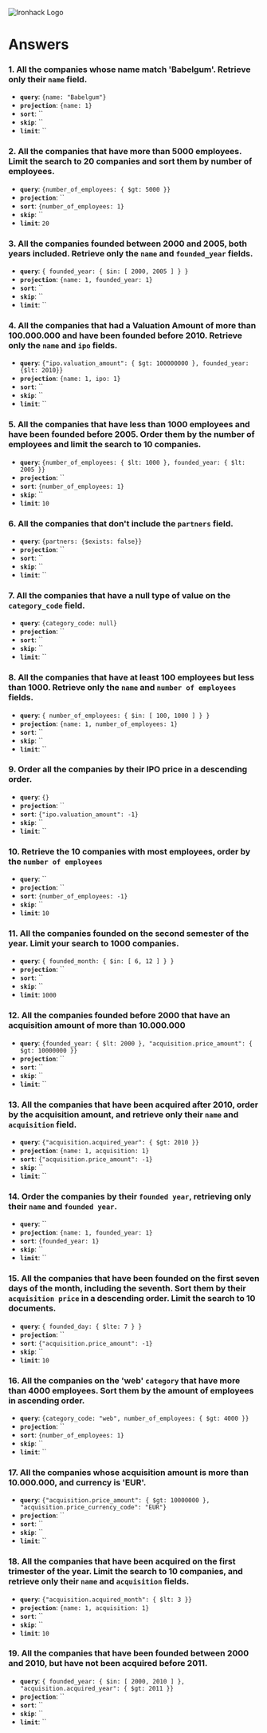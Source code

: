 ![Ironhack Logo](https://i.imgur.com/1QgrNNw.png)

# Answers

### 1. All the companies whose name match 'Babelgum'. Retrieve only their `name` field.

- **`query`**: `{name: "Babelgum"}`
- **`projection`**: `{name: 1}`
- **`sort`**: ``
- **`skip`**: ``
- **`limit`**: ``

### 2. All the companies that have more than 5000 employees. Limit the search to 20 companies and sort them by **number of employees**.

- **`query`**: `{number_of_employees: { $gt: 5000 }}`
- **`projection`**: ``
- **`sort`**: `{number_of_employees: 1}`
- **`skip`**: ``
- **`limit`**: `20`

### 3. All the companies founded between 2000 and 2005, both years included. Retrieve only the `name` and `founded_year` fields.

- **`query`**: `{ founded_year: { $in: [ 2000, 2005 ] } }`
- **`projection`**: `{name: 1, founded_year: 1}`
- **`sort`**: ``
- **`skip`**: ``
- **`limit`**: ``

### 4. All the companies that had a Valuation Amount of more than 100.000.000 and have been founded before 2010. Retrieve only the `name` and `ipo` fields.

- **`query`**: `{"ipo.valuation_amount": { $gt: 100000000 }, founded_year: {$lt: 2010}}`
- **`projection`**: `{name: 1, ipo: 1}`
- **`sort`**: ``
- **`skip`**: ``
- **`limit`**: ``

### 5. All the companies that have less than 1000 employees and have been founded before 2005. Order them by the number of employees and limit the search to 10 companies.

- **`query`**: `{number_of_employees: { $lt: 1000 }, founded_year: { $lt: 2005 }}`
- **`projection`**: ``
- **`sort`**: `{number_of_employees: 1}`
- **`skip`**: ``
- **`limit`**: `10`

### 6. All the companies that don't include the `partners` field.

- **`query`**: `{partners: {$exists: false}}`
- **`projection`**: ``
- **`sort`**: ``
- **`skip`**: ``
- **`limit`**: ``

### 7. All the companies that have a null type of value on the `category_code` field.

- **`query`**: `{category_code: null}`
- **`projection`**: ``
- **`sort`**: ``
- **`skip`**: ``
- **`limit`**: ``

### 8. All the companies that have at least 100 employees but less than 1000. Retrieve only the `name` and `number of employees` fields.

- **`query`**: `{ number_of_employees: { $in: [ 100, 1000 ] } }`
- **`projection`**: `{name: 1, number_of_employees: 1}`
- **`sort`**: ``
- **`skip`**: ``
- **`limit`**: ``

### 9. Order all the companies by their IPO price in a descending order.

- **`query`**: `{}`
- **`projection`**: ``
- **`sort`**: `{"ipo.valuation_amount": -1}`
- **`skip`**: ``
- **`limit`**: ``

### 10. Retrieve the 10 companies with most employees, order by the `number of employees`

- **`query`**: ``
- **`projection`**: ``
- **`sort`**: `{number_of_employees: -1}`
- **`skip`**: ``
- **`limit`**: `10`

### 11. All the companies founded on the second semester of the year. Limit your search to 1000 companies.

- **`query`**: `{ founded_month: { $in: [ 6, 12 ] } }`
- **`projection`**: ``
- **`sort`**: ``
- **`skip`**: ``
- **`limit`**: `1000`

### 12. All the companies founded before 2000 that have an acquisition amount of more than 10.000.000

- **`query`**: `{founded_year: { $lt: 2000 }, "acquisition.price_amount": { $gt: 10000000 }}`
- **`projection`**: ``
- **`sort`**: ``
- **`skip`**: ``
- **`limit`**: ``

### 13. All the companies that have been acquired after 2010, order by the acquisition amount, and retrieve only their `name` and `acquisition` field.

- **`query`**: `{"acquisition.acquired_year": { $gt: 2010 }}`
- **`projection`**: `{name: 1, acquisition: 1}`
- **`sort`**: `{"acquisition.price_amount": -1}`
- **`skip`**: ``
- **`limit`**: ``

### 14. Order the companies by their `founded year`, retrieving only their `name` and `founded year`.

- **`query`**: ``
- **`projection`**: `{name: 1, founded_year: 1}`
- **`sort`**: `{founded_year: 1}`
- **`skip`**: ``
- **`limit`**: ``

### 15. All the companies that have been founded on the first seven days of the month, including the seventh. Sort them by their `acquisition price` in a descending order. Limit the search to 10 documents.

- **`query`**: `{ founded_day: { $lte: 7 } }`
- **`projection`**: ``
- **`sort`**: `{"acquisition.price_amount": -1}`
- **`skip`**: ``
- **`limit`**: `10`

### 16. All the companies on the 'web' `category` that have more than 4000 employees. Sort them by the amount of employees in ascending order.

- **`query`**: `{category_code: "web", number_of_employees: { $gt: 4000 }}`
- **`projection`**: ``
- **`sort`**: `{number_of_employees: 1}`
- **`skip`**: ``
- **`limit`**: ``

### 17. All the companies whose acquisition amount is more than 10.000.000, and currency is 'EUR'.

- **`query`**: `{"acquisition.price_amount": { $gt: 10000000 }, "acquisition.price_currency_code": "EUR"}`
- **`projection`**: ``
- **`sort`**: ``
- **`skip`**: ``
- **`limit`**: ``

### 18. All the companies that have been acquired on the first trimester of the year. Limit the search to 10 companies, and retrieve only their `name` and `acquisition` fields.

- **`query`**: `{"acquisition.acquired_month": { $lt: 3 }}`
- **`projection`**: `{name: 1, acquisition: 1}`
- **`sort`**: ``
- **`skip`**: ``
- **`limit`**: `10`

### 19. All the companies that have been founded between 2000 and 2010, but have not been acquired before 2011.

- **`query`**: `{ founded_year: { $in: [ 2000, 2010 ] }, "acquisition.acquired_year": { $gt: 2011 }}`
- **`projection`**: ``
- **`sort`**: ``
- **`skip`**: ``
- **`limit`**: ``
